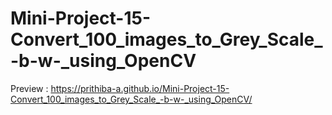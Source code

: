 # Mini-Project-15-Convert_100_images_to_Grey_Scale_-b-w-_using_OpenCV

Preview : https://prithiba-a.github.io/Mini-Project-15-Convert_100_images_to_Grey_Scale_-b-w-_using_OpenCV/
